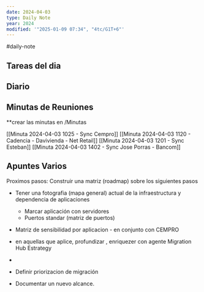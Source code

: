 ```yaml
---
date: 2024-04-03
type: Daily Note
year: 2024
modified: '"2025-01-09 07:34", "4tc/G1T+6"'
---
```

#daily-note

## Tareas del dia

## Diario

## Minutas de Reuniones
**crear las minutas en /Minutas

[[Minuta 2024-04-03 1025 - Sync Cempro]]
[[Minuta 2024-04-03 1120 - Cadencia - Davivienda - Net Retail]]
[[Minuta 2024-04-03 1201 - Sync Esteban]]
[[Minuta 2024-04-03 1402 - Sync Jose Porras - Bancom]]

## Apuntes Varios

Proximos pasos:
Construir una matriz (roadmap) sobre los siguientes pasos
- Tener una fotografia (mapa general) actual de la infraestructura y dependencia de aplicaciones
	- Marcar aplicación con servidores
	- Puertos standar (matriz de puertos)
- Matriz de sensibilidad por aplicacion - en conjunto con CEMPRO
- en aquellas que aplice, profundizar , enriquezer con agente Migration Hub Estrategy
- 
- Definir priorizacion de migración


- Documentar un nuevo alcance.